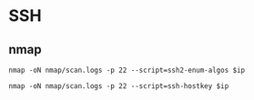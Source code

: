 # SSH

## nmap

```shell
nmap -oN nmap/scan.logs -p 22 --script=ssh2-enum-algos $ip
```

```shell
nmap -oN nmap/scan.logs -p 22 --script=ssh-hostkey $ip
```
